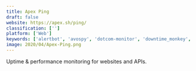 ```yaml
---
title: Apex Ping
draft: false 
website: https://apex.sh/ping/
classification: ['']
platform: ['Web']
keywords: ['alertbot', 'avospy', 'dotcom-monitor', 'downtime_monkey', 'enso', 'focusmouse', 'hyperping', 'pingturk', 'pingdom', 'pingometer', 'port_monitor', 'radar_website_monitor', 'raileo', 'rapidspike', 'site24x7', 'statuscake', 'super_monitoring', 'webgazer', 'updown.io']
image: 2020/04/Apex-Ping.png
---
```

Uptime & performance monitoring for websites and APIs.